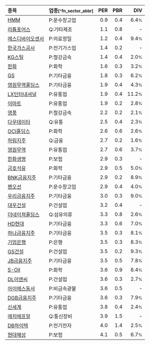 | **종목** | **업종**<small>[^fn_sector_abbr]</small> | **PER** | **PBR** | **DIV** |
| :--- | :--- | --: | --: | --: |
| [HMM](/011200/) | P:운수창고업 | 0.9 | 0.4 | 6.4<small>%</small> |
| [리튬포어스](/073570/) | Q:기타제조 | 1.1 | 0.8 | - |
| [에스디바이오센서](/137310/) | P:의료정밀 | 1.2 | 0.4 | 9.4<small>%</small> |
| [한국가스공사](/036460/) | P:전기가스업 | 1.4 | 0.2 | - |
| [KG스틸](/016380/) | P:철강금속 | 1.4 | 0.4 | 2.0<small>%</small> |
| [한화](/000880/) | P:화학 | 1.6 | 0.3 | 3.2<small>%</small> |
| [GS](/078930/) | P:기타금융 | 1.8 | 0.3 | 6.2<small>%</small> |
| [영원무역홀딩스](/009970/) | P:기타금융 | 1.9 | 0.4 | 4.3<small>%</small> |
| [LX인터내셔널](/001120/) | P:유통업 | 1.9 | 0.4 | 11.2<small>%</small> |
| [이마트](/139480/) | P:유통업 | 1.9 | 0.2 | 2.8<small>%</small> |
| [영풍](/000670/) | P:철강금속 | 2.2 | 0.2 | 2.1<small>%</small> |
| [다우데이타](/032190/) | Q:유통 | 2.5 | 0.4 | 2.3<small>%</small> |
| [OCI홀딩스](/010060/) | P:화학 | 2.6 | 0.6 | 2.6<small>%</small> |
| [하림지주](/003380/) | Q:금융 | 2.7 | 0.2 | 1.6<small>%</small> |
| [영원무역](/111770/) | P:유통업 | 2.7 | 0.6 | 3.7<small>%</small> |
| [한화생명](/088350/) | P:보험 | 2.9 | 0.3 | - |
| [금호석유](/011780/) | P:화학 | 2.9 | 0.5 | 5.0<small>%</small> |
| [BNK금융지주](/138930/) | P:기타금융 | 2.9 | 0.2 | 8.9<small>%</small> |
| [팬오션](/028670/) | P:운수창고업 | 2.9 | 0.4 | 4.0<small>%</small> |
| [우리금융지주](/316140/) | P:기타금융 | 3.0 | 0.3 | 9.0<small>%</small> |
| [대우건설](/047040/) | P:건설업 | 3.2 | 0.4 | - |
| [더네이쳐홀딩스](/298540/) | Q:섬유의류 | 3.3 | 0.8 | 2.6<small>%</small> |
| [HD현대](/267250/) | P:기타금융 | 3.3 | 0.6 | 7.0<small>%</small> |
| [하나금융지주](/086790/) | P:기타금융 | 3.5 | 0.3 | 8.1<small>%</small> |
| [기업은행](/024110/) | P:은행 | 3.5 | 0.3 | 8.3<small>%</small> |
| [GS건설](/006360/) | P:건설업 | 3.5 | 0.2 | 9.3<small>%</small> |
| [JB금융지주](/175330/) | P:기타금융 | 3.5 | 0.5 | 7.8<small>%</small> |
| [S-Oil](/010950/) | P:화학 | 3.6 | 0.9 | 8.4<small>%</small> |
| [DL이앤씨](/375500/) | P:건설업 | 3.6 | 0.3 | 2.7<small>%</small> |
| [아이에스동서](/010780/) | P:비금속광물 | 3.6 | 0.5 | - |
| [DGB금융지주](/139130/) | P:기타금융 | 3.6 | 0.3 | 7.9<small>%</small> |
| [신세계](/004170/) | P:유통업 | 3.8 | 0.4 | 2.4<small>%</small> |
| [에치에프알](/230240/) | Q:통신장비 | 3.9 | 1.5 | - |
| [DB하이텍](/000990/) | P:전기전자 | 4.0 | 1.4 | 2.5<small>%</small> |
| [현대해상](/001450/) | P:보험 | 4.1 | 0.5 | 6.7<small>%</small> |